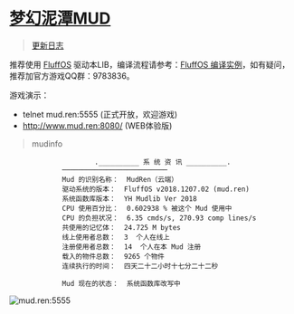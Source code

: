 # [梦幻泥潭MUD](https://mud.ren)

> [更新日志](https://github.com/oiuv/mud/blob/master/CHANGELOG.md)

推荐使用 [FluffOS](https://github.com/fluffos/fluffos) 驱动本LIB，编译流程请参考：[FluffOS 编译实例](https://www.mud.ren/topics/6)，如有疑问，推荐加官方游戏QQ群：9783836。

游戏演示：
* telnet mud.ren:5555 (正式开放，欢迎游戏)
* http://www.mud.ren:8080/ (WEB体验版)

> mudinfo


                         .__________ 系 统 资 讯 __________.
                 ──────────────────────────
                 Mud 的识别名称：  MudRen（云端）
                 驱动系统的版本：  FluffOS v2018.1207.02 (mud.ren)
                 系统函数库版本：  YH Mudlib Ver 2018
                 CPU 使用百分比：  0.602938 % 被这个 Mud 使用中
                 CPU 的负担状况：  6.35 cmds/s, 270.93 comp lines/s
                 共使用的记忆体：  24.725 M bytes
                 线上使用者总数：  3  个人在线上
                 注册使用者总数：  14  个人在本 Mud 注册
                 载入的物件总数：  9265 个物件
                 连续执行的时间：  四天二十二小时十七分二十二秒

                 Mud 现在的状态：  系统函数库改写中



<img src="https://app.oiuv.cn/storage/screen/15413245501980.png" alt="mud.ren:5555">
